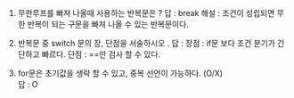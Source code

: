 1. 무한루프를 빠져 나올때 사용하는 반복문은 ?
    답 : break
    해설 : 조건이 성립되면 무한 반복이 되는 구문을 빠져 나올 수 있는
           반복문이다.

2. 반복문 중 switch 문의 장, 단점을 서술하시오 .
    답 : 장점 : if문 보다 조건 분기가 간단하고 빠르다.
         단점 : ==만 검사 할 수 있다.

3. for문은 초기값을 생략 할 수 있고, 중복 선언이 가능하다. (O/X)  
    답 : O       